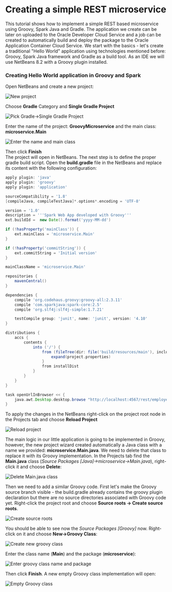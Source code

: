 # Creating a simple REST microservice

This tutorial shows how to implement a simple REST based microservice using Groovy, Spark Java and Gradle. The application we create can be later on uploaded to the Oracle Developer Cloud Service and a job can be created to automatically build and deploy the package to the Oracle Application Container Cloud Service.
We start with the basics - let's create a traditional "Hello World" application using technologies mentioned before: Groovy, Spark Java framework and Gradle as a build tool. As an IDE we will use NetBeans 8.2 with a Groovy plugin installed.

### Creating Hello World application in Groovy and Spark
Open NetBeans and create a new project:

![New project][groovy__new_project_1]

Choose **Gradle** Category and **Single Gradle Project**

![Pick Gradle->Single Gradle Project][groovy__new_project_2]

Enter the name of the project: **GroovyMicroservice** and the main class: **microservice.Main**

![Enter the name and main class][groovy__new_project_3]

Then click **Finish**  
The project will open in NetBeans. The next step is to define the proper gradle build script. Open the **build.gradle** file in the NetBeans and replace its content with the following configuration:

```groovy
apply plugin: 'java'
apply plugin: 'groovy'
apply plugin: 'application'

sourceCompatibility = '1.8'
[compileJava, compileTestJava]*.options*.encoding = 'UTF-8'

version = '1.0'
description = '''Spark Web App developed with Groovy'''
ext.buildId =  new Date().format('yyyy-MM-dd')

if (!hasProperty('mainClass')) {
    ext.mainClass = 'microservice.Main'
}

if (!hasProperty('commitString')) {
    ext.commitString = 'Initial version'
}

mainClassName = 'microservice.Main'

repositories {
    mavenCentral()
}

dependencies {
    compile 'org.codehaus.groovy:groovy-all:2.3.11'
    compile 'com.sparkjava:spark-core:2.5'
    compile 'org.slf4j:slf4j-simple:1.7.21'

    testCompile group: 'junit', name: 'junit', version: '4.10'
}

distributions {
    accs {
        contents {
            into ('/') {
                from (fileTree(dir: file('build/resources/main'), include: '*.json')) {
                    expand(project.properties)
                }
                from installDist
            }
        }
    }
}

task openUrlInBrowser << {
    java.awt.Desktop.desktop.browse "http://localhost:4567/rest/employees".toURI()
}
```

To apply the changes in the NetBeans right-click on the project root node in the Projects tab and choose **Reload Project**

![Reload project][groovy__reload_project_1]

The main logic in our little application is going to be implemented in Groovy, however, the new project wizard created automatically a Java class with a name we provided: **microservice.Main.java**. We need to delete that class to replace it with its Groovy implementation. In the Projects tab find the **Main.java** class (_Source Packages [Java]->microservice->Main.java_), right-click it and choose **Delete**:

![Delete Main.java class][groovy__delete_main_1]

Then we need to add a similar Groovy code. First let's make the Groovy source branch visible - the build.gradle already contains the groovy plugin declaration but there are no source directories associated with Groovy code yet. Right-click the project root and choose **Source roots -> Create source roots**. 

![Create source roots][groovy__create_source_roots_1]

You should be able to see now the _Source Packages [Groovy]_ now. Right-click on it and choose **New->Groovy Class**:

![Create new groovy class][groovy__new_groovy_class_1]

Enter the class name (**Main**) and the package (**microservice**):

![Enter groovy class name and package][groovy__new_groovy_class_2]

Then click **Finish**.
A new empty Groovy class implementation will open:

![Empty Groovy class][groovy__new_groovy_class_3]


[groovy__new_project_1]: docs/images/groovy__new_project_1.png
[groovy__new_project_2]: docs/images/groovy__new_project_2.png
[groovy__new_project_3]: docs/images/groovy__new_project_3.png
[groovy__reload_project_1]: docs/images/groovy__reload_project_1.png
[groovy__delete_main_1]: docs/images/groovy__delete_main_1.png
[groovy__create_source_roots_1]: docs/images/groovy__create_source_roots_1.png
[groovy__new_groovy_class_1]: docs/images/groovy__new_groovy_class_1.png
[groovy__new_groovy_class_2]: docs/images/groovy__new_groovy_class_2.png
[groovy__new_groovy_class_3]: docs/images/groovy__new_groovy_class_3.png
[groovy__main_groovy_1]: docs/images/groovy__main_groovy_1.png
[groovy__run_file_1]: docs/images/groovy__run_file_1.png
[groovy__run_file_output_1]: docs/images/groovy__run_file_output_1.png
[groovy__browser_hello_1]: docs/images/groovy__browser_hello_1.png
[groovy__new_json_data_1]: docs/images/groovy__new_json_data_1.png
[groovy__new_json_data_2]: docs/images/groovy__new_json_data_2.png
[groovy__new_json_data_3]: docs/images/groovy__new_json_data_3.png
[groovy__browser_employees_1]: docs/images/groovy__browser_employees_1.png
[groovy__path_to_data_1]: docs/images/groovy__path_to_data_1.png
[groovy__gradle_install_dist_1]: docs/images/groovy__gradle_install_dist_1.png
[groovy__run_local_1]: docs/images/groovy__run_local_1.png
[groovy__new_json_manifest_1]: docs/images/groovy__new_json_manifest_1.png
[groovy__new_json_manifest_2]: docs/images/groovy__new_json_manifest_2.png
[groovy__new_json_manifest_3]: docs/images/groovy__new_json_manifest_3.png
[groovy__gradle_dist_accs_1]: docs/images/groovy__gradle_dist_accs_1.png
[groovy__gradle_dist_accs_2]: docs/images/groovy__gradle_dist_accs_2.png

